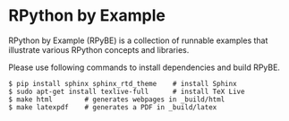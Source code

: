 RPython by Example
==================

RPython by Example (RPyBE) is a collection of runnable examples that illustrate
various RPython concepts and libraries.

Please use following commands to install dependencies and build RPyBE.

```
$ pip install sphinx sphinx_rtd_theme    # install Sphinx
$ sudo apt-get install texlive-full      # install TeX Live
$ make html        # generates webpages in _build/html
$ make latexpdf    # generates a PDF in _build/latex
```

